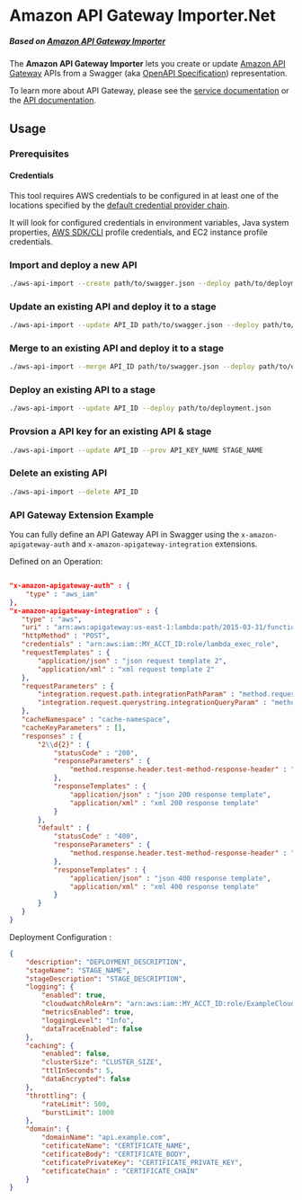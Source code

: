 # Amazon API Gateway Importer.Net 
##### Based on [Amazon API Gateway Importer][aws-apigateway-importer]
The **Amazon API Gateway Importer** lets you create or update [Amazon API Gateway][service-page] APIs from a Swagger (aka [OpenAPI Specification][oai]) representation. 

To learn more about API Gateway, please see the [service documentation][service-docs] or the [API documentation][api-docs].

[service-page]: http://aws.amazon.com/api-gateway/
[service-docs]: http://docs.aws.amazon.com/apigateway/latest/developerguide/
[api-docs]: http://docs.aws.amazon.com/apigateway/api-reference
[aws-apigateway-importer]: https://github.com/awslabs/aws-apigateway-importer
[oai]: https://github.com/OAI/OpenAPI-Specification

## Usage

### Prerequisites

#### Credentials
This tool requires AWS credentials to be configured in at least one of the locations specified by the [default credential provider chain](http://docs.aws.amazon.com/AWSSdkDocsNET/V2/DeveloperGuide/net-dg-config-creds.html).

It will look for configured credentials in environment variables, Java system properties, [AWS SDK/CLI](http://aws.amazon.com/cli) profile credentials, and EC2 instance profile credentials.

### Import and deploy a new API

```sh
./aws-api-import --create path/to/swagger.json --deploy path/to/deployment.json
```

### Update an existing API and deploy it to a stage

```sh
./aws-api-import --update API_ID path/to/swagger.json --deploy path/to/deployment.json  
```

### Merge to an existing API and deploy it to a stage

```sh
./aws-api-import --merge API_ID path/to/swagger.json --deploy path/to/deployment.json  
```

### Deploy an existing API to a stage

```sh
./aws-api-import --update API_ID --deploy path/to/deployment.json  
```

### Provsion a API key for an existing API & stage

```sh
./aws-api-import --update API_ID --prov API_KEY_NAME STAGE_NAME 
```

### Delete an existing API

```sh
./aws-api-import --delete API_ID
```

### API Gateway Extension Example

You can fully define an API Gateway API in Swagger using the `x-amazon-apigateway-auth` and `x-amazon-apigateway-integration` extensions.

Defined on an Operation:

```json

"x-amazon-apigateway-auth" : {
    "type" : "aws_iam"
},
"x-amazon-apigateway-integration" : {
   "type" : "aws",
   "uri" : "arn:aws:apigateway:us-east-1:lambda:path/2015-03-31/functions/arn:aws:lambda:us-east-1:MY_ACCT_ID:function:helloWorld/invocations",
   "httpMethod" : "POST",
   "credentials" : "arn:aws:iam::MY_ACCT_ID:role/lambda_exec_role",
   "requestTemplates" : {
       "application/json" : "json request template 2",
       "application/xml" : "xml request template 2"
   },
   "requestParameters" : {
       "integration.request.path.integrationPathParam" : "method.request.querystring.latitude",
       "integration.request.querystring.integrationQueryParam" : "method.request.querystring.longitude"
   },
   "cacheNamespace" : "cache-namespace",
   "cacheKeyParameters" : [],
   "responses" : {
       "2\\d{2}" : {
           "statusCode" : "200",
           "responseParameters" : {
               "method.response.header.test-method-response-header" : "integration.response.header.integrationResponseHeaderParam1"
           },
           "responseTemplates" : {
               "application/json" : "json 200 response template",
               "application/xml" : "xml 200 response template"
           }
       },
       "default" : {
           "statusCode" : "400",
           "responseParameters" : {
               "method.response.header.test-method-response-header" : "'static value'"
           },
           "responseTemplates" : {
               "application/json" : "json 400 response template",
               "application/xml" : "xml 400 response template"
           }
       }
   }
}
```

Deployment Configuration :

```json
{
    "description": "DEPLOYMENT_DESCRIPTION",
    "stageName": "STAGE_NAME",
    "stageDescription": "STAGE_DESCRIPTION",
    "logging": {
        "enabled": true,
        "cloudwatchRoleArn": "arn:aws:iam::MY_ACCT_ID:role/ExampleCloudWatch",
        "metricsEnabled": true,
        "loggingLevel": "Info",
        "dataTraceEnabled": false
    },
    "caching": {
        "enabled": false,
        "clusterSize": "CLUSTER_SIZE",
        "ttlInSeconds": 5,
        "dataEncrypted": false
    },
    "throttling": {
        "rateLimit": 500,
        "burstLimit": 1000
    },
    "domain": {
        "domainName": "api.example.com",
        "cetificateName": "CERTIFICATE_NAME",
        "cetificateBody": "CERTIFICATE_BODY",
        "cetificatePrivateKey": "CERTIFICATE_PRIVATE_KEY",
        "cetificateChain" : "CERTIFICATE_CHAIN"
    }
}
```